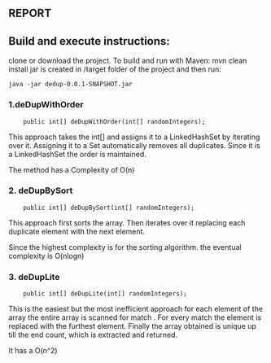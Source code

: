 ## REPORT

## Build and execute instructions:

clone or download the project.
To build and run with Maven:
mvn clean install
jar is created in /target folder of the project and then run:
```
java -jar dedup-0.0.1-SNAPSHOT.jar 
```

### 1.deDupWithOrder
```
	public int[] deDupWithOrder(int[] randomIntegers);
```

This approach takes the int[] and assigns it to a LinkedHashSet by iterating over it.
Assigning it to a Set automatically removes all duplicates.
Since it is a LinkedHashSet the order is maintained.
 
The method has a Complexity of  O(n) 


### 2. deDupBySort
```
	public int[] deDupBySort(int[] randomIntegers);
```
This approach first sorts the array.
Then iterates over it replacing each duplicate element with the next element.

Since the highest complexity is for the sorting algorithm. the eventual complexity is 
O(nlogn)

### 3. deDupLite
```
	public int[] deDupLite(int[] randomIntegers);
```
This is the easiest but the most inefficient approach
for each element of the array the entire array is scanned for match . For every match the element is replaced with the furthest element. 
Finally the array obtained is unique up till the end count, which is extracted and returned.

It has a O(n^2)
